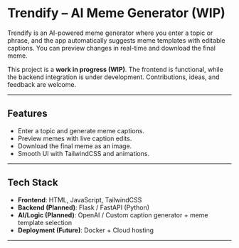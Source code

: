 # Trendify – AI Meme Generator (WIP)

Trendify is an AI-powered meme generator where you enter a topic or phrase, and the app automatically suggests meme templates with editable captions. You can preview changes in real-time and download the final meme.

This project is a **work in progress (WIP)**. The frontend is functional, while the backend integration is under development. Contributions, ideas, and feedback are welcome.

---

## Features

- Enter a topic and generate meme captions.
- Preview memes with live caption edits.
- Download the final meme as an image.
- Smooth UI with TailwindCSS and animations.

---

## Tech Stack

- **Frontend**: HTML, JavaScript, TailwindCSS  
- **Backend (Planned)**: Flask / FastAPI (Python)  
- **AI/Logic (Planned)**: OpenAI / Custom caption generator + meme template selection  
- **Deployment (Future)**: Docker + Cloud hosting  

---
